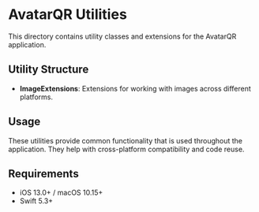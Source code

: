 # AvatarQR Utilities

This directory contains utility classes and extensions for the AvatarQR application.

## Utility Structure

- **ImageExtensions**: Extensions for working with images across different platforms.

## Usage

These utilities provide common functionality that is used throughout the application. They help with cross-platform compatibility and code reuse.

## Requirements

- iOS 13.0+ / macOS 10.15+
- Swift 5.3+ 